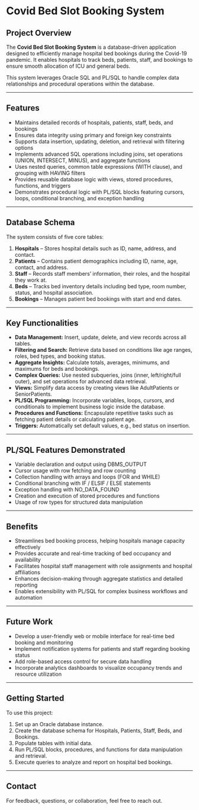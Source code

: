 # Covid Bed Slot Booking System

## Project Overview

The **Covid Bed Slot Booking System** is a database-driven application designed to efficiently manage hospital bed bookings during the Covid-19 pandemic. It enables hospitals to track beds, patients, staff, and bookings to ensure smooth allocation of ICU and general beds.

This system leverages Oracle SQL and PL/SQL to handle complex data relationships and procedural operations within the database.

---

## Features

- Maintains detailed records of hospitals, patients, staff, beds, and bookings
- Ensures data integrity using primary and foreign key constraints
- Supports data insertion, updating, deletion, and retrieval with filtering options
- Implements advanced SQL operations including joins, set operations (UNION, INTERSECT, MINUS), and aggregate functions
- Uses nested queries, common table expressions (WITH clause), and grouping with HAVING filters
- Provides reusable database logic with views, stored procedures, functions, and triggers
- Demonstrates procedural logic with PL/SQL blocks featuring cursors, loops, conditional branching, and exception handling

---

## Database Schema

The system consists of five core tables:

1. **Hospitals** – Stores hospital details such as ID, name, address, and contact.
2. **Patients** – Contains patient demographics including ID, name, age, contact, and address.
3. **Staff** – Records staff members’ information, their roles, and the hospital they work at.
4. **Beds** – Tracks bed inventory details including bed type, room number, status, and hospital association.
5. **Bookings** – Manages patient bed bookings with start and end dates.

---

## Key Functionalities

- **Data Management:** Insert, update, delete, and view records across all tables.
- **Filtering and Search:** Retrieve data based on conditions like age ranges, roles, bed types, and booking status.
- **Aggregate Insights:** Calculate totals, averages, minimums, and maximums for beds and bookings.
- **Complex Queries:** Use nested subqueries, joins (inner, left/right/full outer), and set operations for advanced data retrieval.
- **Views:** Simplify data access by creating views like AdultPatients or SeniorPatients.
- **PL/SQL Programming:** Incorporate variables, loops, cursors, and conditionals to implement business logic inside the database.
- **Procedures and Functions:** Encapsulate repetitive tasks such as fetching patient details or calculating patient age.
- **Triggers:** Automatically set default values, e.g., bed status on insertion.

---

## PL/SQL Features Demonstrated

- Variable declaration and output using DBMS_OUTPUT
- Cursor usage with row fetching and row counting
- Collection handling with arrays and loops (FOR and WHILE)
- Conditional branching with IF / ELSIF / ELSE statements
- Exception handling with NO_DATA_FOUND
- Creation and execution of stored procedures and functions
- Usage of row types for structured data manipulation

---

## Benefits

- Streamlines bed booking process, helping hospitals manage capacity effectively
- Provides accurate and real-time tracking of bed occupancy and availability
- Facilitates hospital staff management with role assignments and hospital affiliations
- Enhances decision-making through aggregate statistics and detailed reporting
- Enables extensibility with PL/SQL for complex business workflows and automation

---

## Future Work

- Develop a user-friendly web or mobile interface for real-time bed booking and monitoring
- Implement notification systems for patients and staff regarding booking status
- Add role-based access control for secure data handling
- Incorporate analytics dashboards to visualize occupancy trends and resource utilization

---

## Getting Started

To use this project:

1. Set up an Oracle database instance.
2. Create the database schema for Hospitals, Patients, Staff, Beds, and Bookings.
3. Populate tables with initial data.
4. Run PL/SQL blocks, procedures, and functions for data manipulation and retrieval.
5. Execute queries to analyze and report on hospital bed bookings.

---

## Contact

For feedback, questions, or collaboration, feel free to reach out.
